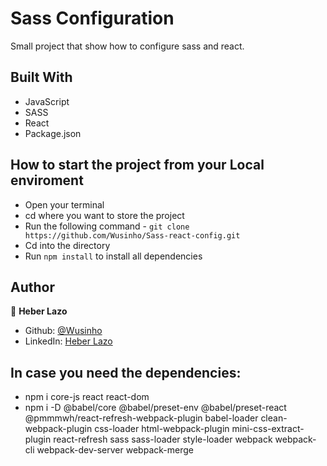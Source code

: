 # Sass Configuration

Small project that show how to configure sass and react.

## Built With

- JavaScript
- SASS
- React
- Package.json

## How to start the project from your Local enviroment

- Open your terminal 
- cd where you want to store the project
- Run the following command - `git clone https://github.com/Wusinho/Sass-react-config.git`
- Cd into the directory 
- Run `npm install` to install all dependencies

## Author

👤 **Heber Lazo**

- Github: [@Wusinho](https://github.com/Wusinho)
- LinkedIn: [Heber Lazo](https://www.linkedin.com/in/heber-lazo-benza-523266133/)

## In case you need the dependencies:

- npm i core-js react react-dom
- npm i -D @babel/core @babel/preset-env @babel/preset-react @pmmmwh/react-refresh-webpack-plugin babel-loader clean-webpack-plugin css-loader html-webpack-plugin mini-css-extract-plugin react-refresh sass sass-loader style-loader webpack webpack-cli webpack-dev-server webpack-merge